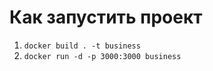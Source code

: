 # Как запустить проект
1. ```docker build . -t business```
2. ```docker run -d -p 3000:3000 business```